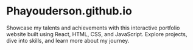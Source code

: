 # Phayouderson.github.io
Showcase my talents and achievements with this interactive portfolio website built using React, HTML, CSS, and JavaScript. Explore projects, dive into skills, and learn more about my journey.
